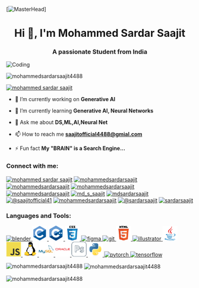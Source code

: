 [![MasterHead](https://gifdb.com/images/high/hacker-egghead-coding-lj7znezbwb0nuba4.gif)]
<h1 align="center">Hi 👋, I'm Mohammed Sardar Saajit</h1>
<h3 align="center">A passionate Student from India</h3>
<img aline="right" alt="Coding" width=""200 src="https://camo.githubusercontent.com/cbc9657bee48efb7b507e5c3e891b179859e5c348728937944d3ce924f4eada0/68747470733a2f2f63646e2e6472696262626c652e636f6d2f75736572732f313837363738312f73637265656e73686f74732f363136393534322f7765625f6368617261637465722e676966">
<p align="left"> <img src="https://komarev.com/ghpvc/?username=mohammedsardarsaajit4488&label=Profile%20views&color=0e75b6&style=flat" alt="mohammedsardarsaajit4488" /> </p>

<p align="left"> <a href="https://twitter.com/mohammed sardar saajit" target="blank"><img src="https://img.shields.io/twitter/follow/mohammed sardar saajit?logo=twitter&style=for-the-badge" alt="mohammed sardar saajit" /></a> </p>

- 🔭 I’m currently working on **Generative AI**

- 🌱 I’m currently learning **Generative AI, Neural Networks**

- 💬 Ask me about **DS,ML,AI,Neural Net**

- 📫 How to reach me **saajitofficial4488@gmial.com**

- ⚡ Fun fact **My "BRAIN" is a Search Engine...**

<h3 align="left">Connect with me:</h3>
<p align="left">
<a href="https://twitter.com/mohammed sardar saajit" target="blank"><img align="center" src="https://raw.githubusercontent.com/rahuldkjain/github-profile-readme-generator/master/src/images/icons/Social/twitter.svg" alt="mohammed sardar saajit" height="30" width="40" /></a>
<a href="https://linkedin.com/in/mohammedsardarsaajit" target="blank"><img align="center" src="https://raw.githubusercontent.com/rahuldkjain/github-profile-readme-generator/master/src/images/icons/Social/linked-in-alt.svg" alt="mohammedsardarsaajit" height="30" width="40" /></a>
<a href="https://stackoverflow.com/users/mohammedsardarsaajit" target="blank"><img align="center" src="https://raw.githubusercontent.com/rahuldkjain/github-profile-readme-generator/master/src/images/icons/Social/stack-overflow.svg" alt="mohammedsardarsaajit" height="30" width="40" /></a>
<a href="https://kaggle.com/mohammedsardarsaajit" target="blank"><img align="center" src="https://raw.githubusercontent.com/rahuldkjain/github-profile-readme-generator/master/src/images/icons/Social/kaggle.svg" alt="mohammedsardarsaajit" height="30" width="40" /></a>
<a href="https://fb.com/mohammedsardarsaajit" target="blank"><img align="center" src="https://raw.githubusercontent.com/rahuldkjain/github-profile-readme-generator/master/src/images/icons/Social/facebook.svg" alt="mohammedsardarsaajit" height="30" width="40" /></a>
<a href="https://instagram.com/md_s_saajit" target="blank"><img align="center" src="https://raw.githubusercontent.com/rahuldkjain/github-profile-readme-generator/master/src/images/icons/Social/instagram.svg" alt="md_s_saajit" height="30" width="40" /></a>
<a href="https://www.codechef.com/users/mdsardarsaajit" target="blank"><img align="center" src="https://cdn.jsdelivr.net/npm/simple-icons@3.1.0/icons/codechef.svg" alt="mdsardarsaajit" height="30" width="40" /></a>
<a href="https://www.hackerrank.com/@saajitofficial41" target="blank"><img align="center" src="https://raw.githubusercontent.com/rahuldkjain/github-profile-readme-generator/master/src/images/icons/Social/hackerrank.svg" alt="@saajitofficial41" height="30" width="40" /></a>
<a href="https://www.leetcode.com/mohammedsardarsaajit" target="blank"><img align="center" src="https://raw.githubusercontent.com/rahuldkjain/github-profile-readme-generator/master/src/images/icons/Social/leet-code.svg" alt="mohammedsardarsaajit" height="30" width="40" /></a>
<a href="https://www.hackerearth.com/@sardarsaajit" target="blank"><img align="center" src="https://raw.githubusercontent.com/rahuldkjain/github-profile-readme-generator/master/src/images/icons/Social/hackerearth.svg" alt="@sardarsaajit" height="30" width="40" /></a>
<a href="https://auth.geeksforgeeks.org/user/sardarsaajit" target="blank"><img align="center" src="https://raw.githubusercontent.com/rahuldkjain/github-profile-readme-generator/master/src/images/icons/Social/geeks-for-geeks.svg" alt="sardarsaajit" height="30" width="40" /></a>
</p>

<h3 align="left">Languages and Tools:</h3>
<p align="left"> <a href="https://www.blender.org/" target="_blank" rel="noreferrer"> <img src="https://download.blender.org/branding/community/blender_community_badge_white.svg" alt="blender" width="40" height="40"/> </a> <a href="https://www.cprogramming.com/" target="_blank" rel="noreferrer"> <img src="https://raw.githubusercontent.com/devicons/devicon/master/icons/c/c-original.svg" alt="c" width="40" height="40"/> </a> <a href="https://www.w3schools.com/cpp/" target="_blank" rel="noreferrer"> <img src="https://raw.githubusercontent.com/devicons/devicon/master/icons/cplusplus/cplusplus-original.svg" alt="cplusplus" width="40" height="40"/> </a> <a href="https://www.w3schools.com/css/" target="_blank" rel="noreferrer"> <img src="https://raw.githubusercontent.com/devicons/devicon/master/icons/css3/css3-original-wordmark.svg" alt="css3" width="40" height="40"/> </a> <a href="https://www.figma.com/" target="_blank" rel="noreferrer"> <img src="https://www.vectorlogo.zone/logos/figma/figma-icon.svg" alt="figma" width="40" height="40"/> </a> <a href="https://git-scm.com/" target="_blank" rel="noreferrer"> <img src="https://www.vectorlogo.zone/logos/git-scm/git-scm-icon.svg" alt="git" width="40" height="40"/> </a> <a href="https://www.w3.org/html/" target="_blank" rel="noreferrer"> <img src="https://raw.githubusercontent.com/devicons/devicon/master/icons/html5/html5-original-wordmark.svg" alt="html5" width="40" height="40"/> </a> <a href="https://www.adobe.com/in/products/illustrator.html" target="_blank" rel="noreferrer"> <img src="https://www.vectorlogo.zone/logos/adobe_illustrator/adobe_illustrator-icon.svg" alt="illustrator" width="40" height="40"/> </a> <a href="https://www.java.com" target="_blank" rel="noreferrer"> <img src="https://raw.githubusercontent.com/devicons/devicon/master/icons/java/java-original.svg" alt="java" width="40" height="40"/> </a> <a href="https://developer.mozilla.org/en-US/docs/Web/JavaScript" target="_blank" rel="noreferrer"> <img src="https://raw.githubusercontent.com/devicons/devicon/master/icons/javascript/javascript-original.svg" alt="javascript" width="40" height="40"/> </a> <a href="https://www.linux.org/" target="_blank" rel="noreferrer"> <img src="https://raw.githubusercontent.com/devicons/devicon/master/icons/linux/linux-original.svg" alt="linux" width="40" height="40"/> </a> <a href="https://www.mysql.com/" target="_blank" rel="noreferrer"> <img src="https://raw.githubusercontent.com/devicons/devicon/master/icons/mysql/mysql-original-wordmark.svg" alt="mysql" width="40" height="40"/> </a> <a href="https://www.oracle.com/" target="_blank" rel="noreferrer"> <img src="https://raw.githubusercontent.com/devicons/devicon/master/icons/oracle/oracle-original.svg" alt="oracle" width="40" height="40"/> </a> <a href="https://www.photoshop.com/en" target="_blank" rel="noreferrer"> <img src="https://raw.githubusercontent.com/devicons/devicon/master/icons/photoshop/photoshop-line.svg" alt="photoshop" width="40" height="40"/> </a> <a href="https://www.python.org" target="_blank" rel="noreferrer"> <img src="https://raw.githubusercontent.com/devicons/devicon/master/icons/python/python-original.svg" alt="python" width="40" height="40"/> </a> <a href="https://pytorch.org/" target="_blank" rel="noreferrer"> <img src="https://www.vectorlogo.zone/logos/pytorch/pytorch-icon.svg" alt="pytorch" width="40" height="40"/> </a> <a href="https://www.tensorflow.org" target="_blank" rel="noreferrer"> <img src="https://www.vectorlogo.zone/logos/tensorflow/tensorflow-icon.svg" alt="tensorflow" width="40" height="40"/> </a> </p>

<p><img align="left" src="https://github-readme-stats.vercel.app/api/top-langs?username=mohammedsardarsaajit4488&show_icons=true&locale=en&layout=compact" alt="mohammedsardarsaajit4488" /></p>

<p>&nbsp;<img align="center" src="https://github-readme-stats.vercel.app/api?username=mohammedsardarsaajit4488&show_icons=true&locale=en" alt="mohammedsardarsaajit4488" /></p>

<p><img align="center" src="https://github-readme-streak-stats.herokuapp.com/?user=mohammedsardarsaajit4488&" alt="mohammedsardarsaajit4488" /></p>
